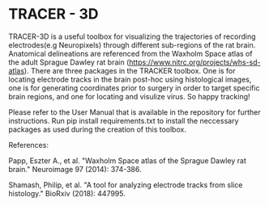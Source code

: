 # TRACER - 3D
TRACER-3D is a useful toolbox for visualizing the trajectories of recording electrodes(e.g Neuropixels) through different sub-regions of the rat brain. Anatomical delineations are referenced from the Waxholm Space atlas of the adult Sprague Dawley rat brain (https://www.nitrc.org/projects/whs-sd-atlas). There are three packages in the TRACKER toolbox. One is for locating electrode tracks in the brain post-hoc using histological images, one is for generating coordinates prior to surgery in order to target specific brain regions, and one for locating and visulize virus. So happy tracking! 

Please refer to the User Manual that is available in the repository for further instructions. 
Run pip install requirements.txt to install the neccessary packages as used during the creation of this toolbox.


References:

Papp, Eszter A., et al. "Waxholm Space atlas of the Sprague Dawley rat brain." Neuroimage 97 (2014): 374-386.

Shamash, Philip, et al. "A tool for analyzing electrode tracks from slice histology." BioRxiv (2018): 447995.
